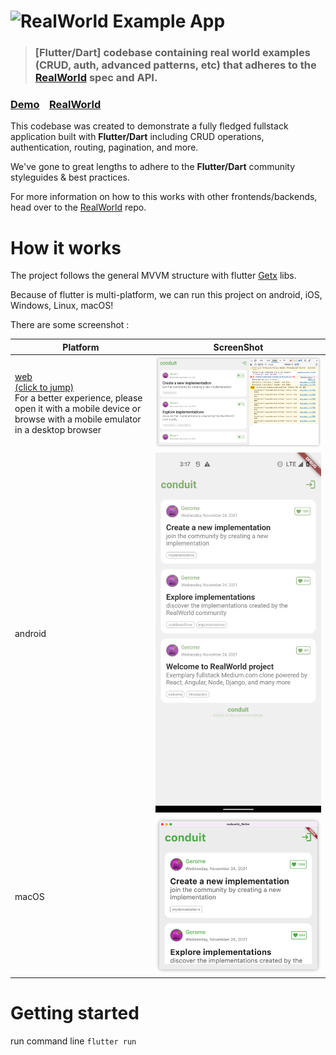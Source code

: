 # ![RealWorld Example App](logo.png)

> ### [Flutter/Dart] codebase containing real world examples (CRUD, auth, advanced patterns, etc) that adheres to the [RealWorld](https://github.com/gothinkster/realworld) spec and API.


### [Demo](https://demo.realworld.io/)&nbsp;&nbsp;&nbsp;&nbsp;[RealWorld](https://github.com/gothinkster/realworld)


This codebase was created to demonstrate a fully fledged fullstack application built with **Flutter/Dart** including CRUD operations, authentication, routing, pagination, and more.

We've gone to great lengths to adhere to the **Flutter/Dart** community styleguides & best practices.

For more information on how to this works with other frontends/backends, head over to the [RealWorld](https://github.com/gothinkster/realworld) repo.


# How it works

The project follows the general MVVM structure with flutter [Getx](https://github.com/jonataslaw/getx) libs.

Because of flutter is multi-platform, we can run this project on android, iOS, Windows, Linux, macOS!

There are some screenshot :

|  Platform   | ScreenShot  |
|  ----  | ----  |
| [web<br/>(click to jump)](https://codeideal.github.io/realworld_flutter/) <br/> For a better experience, please open it with a mobile device or browse with a mobile emulator in a desktop browser| ![android screenshot](media/web.png "android screenshot") |
| android  | ![android screenshot](media/android.jpeg "android screenshot") |
| macOS  | ![macOS screenshot](media/mac.png "macOS screenshot") |

# Getting started

run command line `flutter run` 

